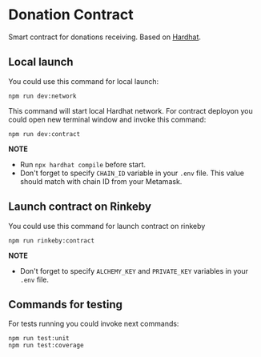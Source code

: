 # Donation Contract 
Smart contract for donations receiving.
Based on [Hardhat](https://hardhat.org/).

## Local launch

You could use this command for local launch:
```shell
npm run dev:network
```
This command will start local Hardhat network. For contract deployon you could open new terminal window and invoke this command:
```shell
npm run dev:contract
```

**NOTE**
- Run `npx hardhat compile` before start.
- Don't forget to specify `CHAIN_ID` variable in your `.env` file. This value should match with chain ID from your Metamask.

## Launch contract on Rinkeby
You could use this command for launch contract on rinkeby
```shell
npm run rinkeby:contract
```
**NOTE**
- Don't forget to specify `ALCHEMY_KEY` and `PRIVATE_KEY` variables in your `.env` file.

## Commands for testing
For tests running you could invoke next commands:
```shell
npm run test:unit 
npm run test:coverage 
```
